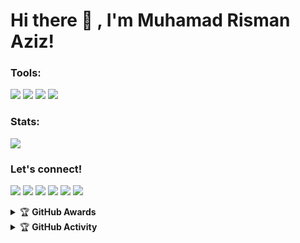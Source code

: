# Hi there 👋 , I'm Muhamad Risman Aziz!

### Tools:
<p>
    <img src="https://img.shields.io/badge/OS-Linux-blue?&logo=Linux" />
    <img src="https://img.shields.io/badge/OS-Windows-blue?&logo=Windows" />
    <img src="https://img.shields.io/badge/IDE-Xcode-blue?&logo=xcode" />
    <img src="https://img.shields.io/badge/Text%20Editor-Visual%20Studio%20Code-blue?&logo=visual%20studio%20code&logoColor=blue" />
</p>

### Stats:
<p>
    <img src="https://github-readme-stats.vercel.app/api?username=mrismanaziz&hide=contribs,prs&show_icons=true&hide_border=true&title_color=000" />
</p>

### Let's connect!
<p>
    <a href="http://mrismanaziz.my.id" target="blank"><img src="https://img.shields.io/badge/Website-https://mrismanaziz.my.id-green?" /></a>
    <a href="https://facebook.com/pwn.id" target="blank"><img src="https://img.shields.io/badge/Muhamad_Risman_Aziz-30302f?style=flat&logo=facebook" /></a>
    <a href="https://mrismanaziz.medium.com/" target="blank"><img src="https://img.shields.io/badge/@mrismanaziz-30302f?style=flat&logo=medium" /></a>
    <a href="https://t.me/mrismanaziz" target="blank"><img src="https://img.shields.io/badge/@mrismanaziz-30302f?style=flat&logo=telegram" /></a>
    <a href="https://instagram.com/mrismanaziz_" target="blank"><img src="https://img.shields.io/badge/@mrismanaziz-30302f?style=flat&logo=instagram" /></a>
    <a href="https://twitter.com/mrismanaziz" target="blank"><img src="https://img.shields.io/badge/@mrismanaziz-30302f?style=flat&logo=twitter" /></a>
</p>
<details>
    <summary>&#127942 <b>GitHub Awards</b></summary><br/>

![Github Trophy](https://github-profile-trophy.vercel.app/?username=phaticusthiccy)

</details>

<details>
    <summary>&#127942 <b>GitHub Activity</b></summary><br/>

![Metrics](https://metrics.lecoq.io/mrismanaziz?template=classic&repositories.forks=true&languages=1&languages.colors=github&languages.threshold=0%25&config.timezone=Asia%2FJakarta)

</details>
